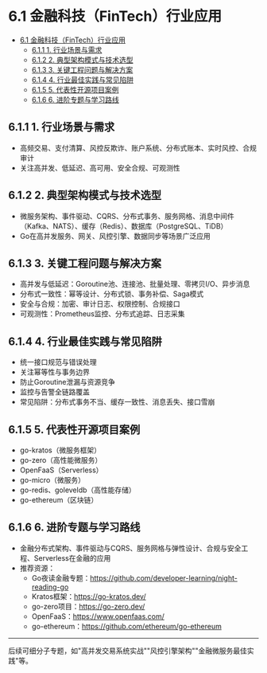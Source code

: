 # 6.1 金融科技（FinTech）行业应用

<!-- TOC START -->
- [6.1 金融科技（FinTech）行业应用](#金融科技（fintech）行业应用)
  - [6.1.1 1. 行业场景与需求](#1-行业场景与需求)
  - [6.1.2 2. 典型架构模式与技术选型](#2-典型架构模式与技术选型)
  - [6.1.3 3. 关键工程问题与解决方案](#3-关键工程问题与解决方案)
  - [6.1.4 4. 行业最佳实践与常见陷阱](#4-行业最佳实践与常见陷阱)
  - [6.1.5 5. 代表性开源项目案例](#5-代表性开源项目案例)
  - [6.1.6 6. 进阶专题与学习路线](#6-进阶专题与学习路线)
<!-- TOC END -->














## 6.1.1 1. 行业场景与需求

- 高频交易、支付清算、风控反欺诈、账户系统、分布式账本、实时风控、合规审计
- 关注高并发、低延迟、高可用、安全合规、可观测性

## 6.1.2 2. 典型架构模式与技术选型

- 微服务架构、事件驱动、CQRS、分布式事务、服务网格、消息中间件（Kafka、NATS）、缓存（Redis）、数据库（PostgreSQL、TiDB）
- Go在高并发服务、网关、风控引擎、数据同步等场景广泛应用

## 6.1.3 3. 关键工程问题与解决方案

- 高并发与低延迟：Goroutine池、连接池、批量处理、零拷贝I/O、异步消息
- 分布式一致性：幂等设计、分布式锁、事务补偿、Saga模式
- 安全与合规：加密、审计日志、权限控制、合规接口
- 可观测性：Prometheus监控、分布式追踪、日志采集

## 6.1.4 4. 行业最佳实践与常见陷阱

- 统一接口规范与错误处理
- 关注幂等性与事务边界
- 防止Goroutine泄漏与资源竞争
- 监控与告警全链路覆盖
- 常见陷阱：分布式事务不当、缓存一致性、消息丢失、接口雪崩

## 6.1.5 5. 代表性开源项目案例

- go-kratos（微服务框架）
- go-zero（高性能微服务）
- OpenFaaS（Serverless）
- go-micro（微服务）
- go-redis、goleveldb（高性能存储）
- go-ethereum（区块链）

## 6.1.6 6. 进阶专题与学习路线

- 金融分布式架构、事件驱动与CQRS、服务网格与弹性设计、合规与安全工程、Serverless在金融的应用
- 推荐资源：
  - Go夜读金融专题：<https://github.com/developer-learning/night-reading-go>
  - Kratos框架：<https://go-kratos.dev/>
  - go-zero项目：<https://go-zero.dev/>
  - OpenFaaS：<https://www.openfaas.com/>
  - go-ethereum：<https://github.com/ethereum/go-ethereum>

---

后续可细分子专题，如"高并发交易系统实战""风控引擎架构""金融微服务最佳实践"等。
